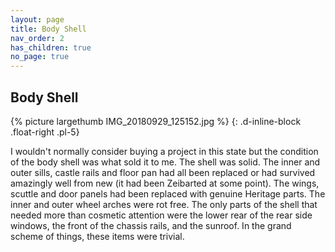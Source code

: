 ```yaml
---
layout: page
title: Body Shell
nav_order: 2
has_children: true
no_page: true
---
```

## Body Shell
{% picture largethumb IMG_20180929_125152.jpg %}
{: .d-inline-block .float-right .pl-5}

I wouldn't normally consider buying a project in this state but the condition of the body shell was what sold it to me. The shell was solid.  The inner and outer sills, castle rails and floor pan had all been replaced or had survived amazingly well from new (it had been Zeibarted at some point). The wings, scuttle and door panels had been replaced with genuine Heritage parts. The inner and outer wheel arches were rot free. The only parts of the shell that needed more than cosmetic attention were the lower rear of the rear side windows, the front of the chassis rails, and the sunroof. In the grand scheme of things, these items were trivial.

